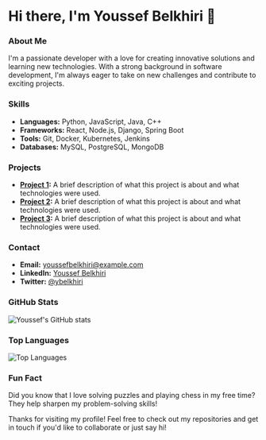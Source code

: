 # Hi there, I'm Youssef Belkhiri 👋

### About Me
I'm a passionate developer with a love for creating innovative solutions and learning new technologies. With a strong background in software development, I'm always eager to take on new challenges and contribute to exciting projects.

### Skills
- **Languages:** Python, JavaScript, Java, C++
- **Frameworks:** React, Node.js, Django, Spring Boot
- **Tools:** Git, Docker, Kubernetes, Jenkins
- **Databases:** MySQL, PostgreSQL, MongoDB

### Projects
- **[Project 1](https://github.com/youssefbelkhiri/project1):** A brief description of what this project is about and what technologies were used.
- **[Project 2](https://github.com/youssefbelkhiri/project2):** A brief description of what this project is about and what technologies were used.
- **[Project 3](https://github.com/youssefbelkhiri/project3):** A brief description of what this project is about and what technologies were used.

### Contact
- **Email:** youssefbelkhiri@example.com
- **LinkedIn:** [Youssef Belkhiri](https://www.linkedin.com/in/youssefbelkhiri)
- **Twitter:** [@ybelkhiri](https://twitter.com/ybelkhiri)

### GitHub Stats
![Youssef's GitHub stats](https://github-readme-stats.vercel.app/api?username=youssefbelkhiri&show_icons=true&theme=radical)

### Top Languages
![Top Languages](https://github-readme-stats.vercel.app/api/top-langs/?username=youssefbelkhiri&layout=compact&theme=radical)

### Fun Fact
Did you know that I love solving puzzles and playing chess in my free time? They help sharpen my problem-solving skills!

Thanks for visiting my profile! Feel free to check out my repositories and get in touch if you'd like to collaborate or just say hi!
